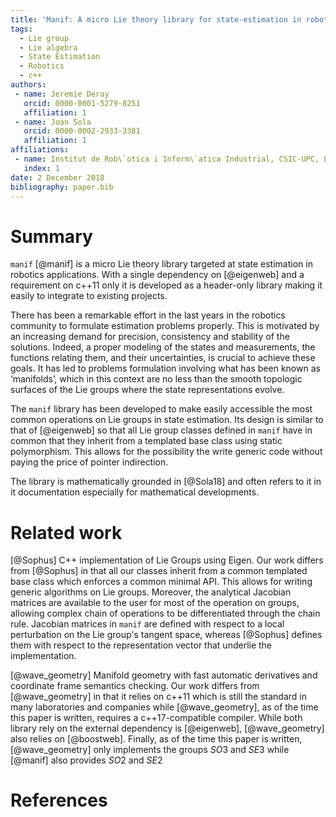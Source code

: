 ```yaml
---
title: 'Manif: A micro Lie theory library for state-estimation in robotics applications'
tags:
  - Lie group
  - Lie algebra
  - State Estimation
  - Robotics
  - c++
authors:
 - name: Jeremie Deray
   orcid: 0000-0001-5279-8251
   affiliation: 1
 - name: Joan Sola
   orcid: 0000-0002-2933-3381
   affiliation: 1
affiliations:
 - name: Institut de Rob\`otica i Inform\`atica Industrial, CSIC-UPC, Llorens Artigas 4-6, 08028, Barcelona, Spain.
   index: 1
date: 2 December 2018
bibliography: paper.bib
---
```


# Summary

`manif` [@manif] is a micro Lie theory library targeted at
state estimation in robotics applications.
With a single dependency on [@eigenweb] and
a requirement on c++11 only it is
developed as a header-only library making
it easily to integrate to existing projects.

There has been a remarkable effort in the last years in
the robotics community to formulate estimation problems
properly. This is motivated by an increasing demand for
precision, consistency and stability of the solutions.
Indeed, a proper modeling of the states and measurements,
the functions relating them, and their uncertainties,
is crucial to achieve these goals.
It has led to problems formulation involving what has been
known as ‘manifolds’, which in this context are no less
than the smooth topologic surfaces of the Lie groups where
the state representations evolve.

The `manif` library has been developed to make easily accessible
the most common operations on Lie groups in state estimation.
Its design is similar to that of [@eigenweb] so that
all Lie group classes defined in `manif` have in common that
they inherit from a templated base class using static polymorphism.
This allows for the possibility the write generic code without
paying the price of pointer indirection.

The library is mathematically grounded in [@Sola18]
and often refers to it in it documentation
especially for mathematical developments.

# Related work

[@Sophus] C++ implementation of Lie Groups using Eigen.
Our work differs from [@Sophus] in that all our classes inherit from
a common templated base class which enforces a common minimal API.
This allows for writing generic algorithms on Lie groups.
Moreover, the analytical Jacobian matrices are available to the user
for most of the operation on groups,
allowing complex chain of operations to be differentiated through the chain rule.
Jacobian matrices in `manif` are defined with respect to a local
perturbation on the Lie group's tangent space,
whereas [@Sophus] defines them with respect
to the representation vector that underlie the implementation.

[@wave_geometry] Manifold geometry with fast automatic derivatives
and coordinate frame semantics checking.
Our work differs from [@wave_geometry] in that it relies on
c++11 which is still the standard in many laboratories and companies while
[@wave_geometry], as of the time this paper is written,
requires a c++17-compatible compiler.
While both library rely on the external dependency is [@eigenweb],
[@wave_geometry] also relies on [@boostweb].
Finally, as of the time this paper is written, [@wave_geometry] only implements
the groups $SO3$ and $SE3$ while [@manif] also provides $SO2$ and $SE2$

# References
